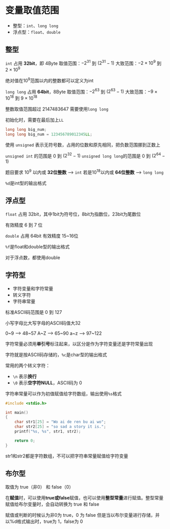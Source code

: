 # 变量取值范围

- 整型：```int```、```long long```
- 浮点型：```float```、```double```

## 整型

```int``` 占用 **32bit**，即 4Byte
取值范围：$-2^{31}$ 到 $(2^{31}-1)$
大致范围：$-2\times 10^{9}$ 到 $2\times10^{9}$

绝对值在$10^9$范围以内的整数都可以定义为int

```long long``` 占用 **64bit**，8Byte
取值范围：$-2^{63}$ 到 $(2^{63}-1)$
大致范围：$-9\times 10^{18}$ 到 $9\times10^{18}$

整数取值范围超过 2147483647 需要使用```long long```

初始化时，需要在最后加上```LL```
```c++
long long big_num;
long long big_num = 123456789012345LL;
```

使用 ```unsigned``` 表示无符号数，占用的位数和原先相同，把负数范围挪到正数上

```unsigned int``` 的范围是 0 到 $(2^{32}-1)$
```unsigned long long```的范围是 0 到 $(2^{64}-1)$

题目要求 $10^9$ 以内或 **32位整数** --> ```int```
若是$10^{18}$以内或 **64位整数** --> ```long long```

```%d```是int型的输出格式

## 浮点型

```float``` 占用 32bit，其中1bit为符号位，8bit为指数位，23bit为尾数位

有效精度 6 到 7 位

```double``` 占用 64bit
有效精度 15~16位

```%f```是float和double型的输出格式

对于浮点数，都使用double

## 字符型

- 字符变量和字符常量
- 转义字符
- 字符串常量


标准ASCII码范围是 0 到 127

小写字母比大写字母的ASCII码值大32

0~9 --> 48~57
A~Z --> 65~90
a~z --> 97~122

字符常量必须用**单引号**标注起来，以区分是作为字符变量还是字符常量出现

字符就是按ASCII码存储的，```%c```是char型的输出格式

常用的两个转义字符：
- ```\n``` 表示**换行**
- ```\0``` 表示**空字符NULL**，ASCII码为 0 

字符串常量可以作为初值赋值给字符数组，输出使用```%s```格式

```c++
#include <stdio.h>

int main()
{
    char str1[25] = "Wo ai de ren bu ai wo";
    char str2[25] = "so sad a story it is.";
    printf("%s, %s", str1, str2);

    return 0;
}
```
str1和str2都是字符数组，不可以把字符串常量赋值给字符变量


## 布尔型

取值为 true（非0） 和 false（0）

在**赋值**时，可以使用**true或false**赋值，也可以使用**整型常量**进行赋值。整型常量赋值给布尔变量时，会自动转换为 true 和 false

赋值或判断的时候认为非0为 true，0 为 false
但是当以布尔变量进行存储，并以%d格式输出时，true为 1，false为 0


